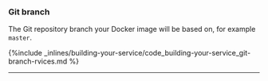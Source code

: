 <!-- post: -->


### Git branch

The Git repository branch your Docker image will be based on, for example `master`.



{%include _inlines/building-your-service/code_building-your-service_git-branch-rvices.md %}



* * *

